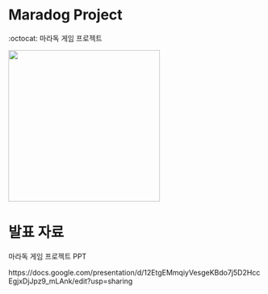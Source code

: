 # Maradog Project
:octocat: 마라독 게임 프로젝트
<div>
  <img width = "300dp" hegith = "200dp" src = "https://user-images.githubusercontent.com/55117706/100318104-d664de00-3000-11eb-9a9d-8b80271b2109.png">
</div>

# 발표 자료
<p>마라독 게임 프로젝트 PPT</p>
https://docs.google.com/presentation/d/12EtgEMmqiyVesgeKBdo7j5D2HccEgjxDjJpz9_mLAnk/edit?usp=sharing


